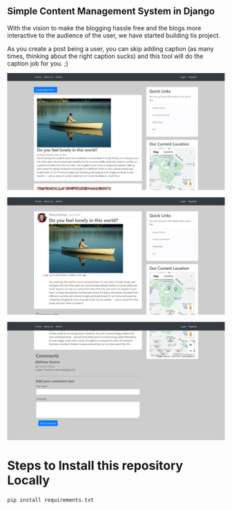 ## Simple Content Management System in Django
With the vision to make the blogging hassle free and the blogs more interactive to the audience of the user, we have started building tis project.

As you create a post being a user, you can skip adding caption (as many times, thinking about the right caption sucks) and this tool will do the caption job for you. ;)


![home page](https://github.com/dvbuiilds/cms-django/blob/main/media/readme/screen1.JPG)

![a blog post with generated caption](https://github.com/dvbuiilds/cms-django/blob/main/media/readme/screen2.JPG)

![you can add comments too](https://github.com/dvbuiilds/cms-django/blob/main/media/readme/screen3.JPG)

# Steps to Install this repository Locally

```pip install requirements.txt```